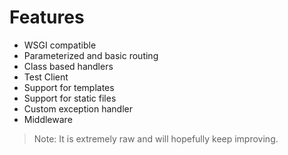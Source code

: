 # Features

- WSGI compatible
- Parameterized and basic routing
- Class based handlers
- Test Client
- Support for templates
- Support for static files
- Custom exception handler
- Middleware

> Note: It is extremely raw and will hopefully keep improving.
